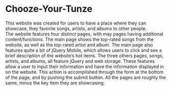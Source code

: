 # Chooze-Your-Tunze
This website was created for users to have a place where they can showcase, they favorite songs, artists, and albums to other people.  
The website features four distinct pages, with may pages having additional content/functions. 
The main page shows the top-rated songs from the website, as well as the top-rated artist and album. 
The main page also features quite a bit of jQuery Mobile, which allows users to click and see a brief description of the website’s hot items. 
The three others pages, songs, artists, and albums, all feature jQuery and web storage. 
These features allow a user to input their information and have the information displayed in on the website. 
This action is accomplished through the form at the bottom of the page, and by pushing the submit button. 
All the pages are roughly the same, minus the key item they are showcasing.
